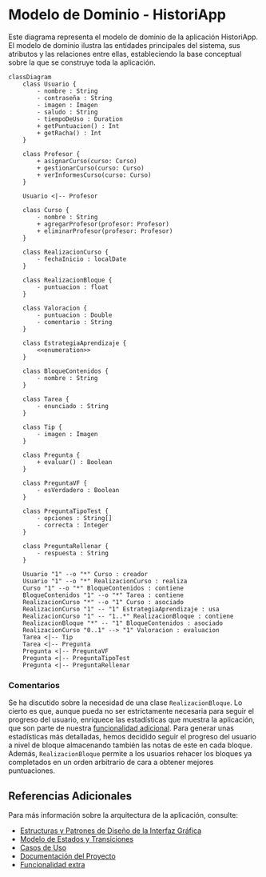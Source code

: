 # Modelo de Dominio - HistoriApp


Este diagrama representa el modelo de dominio de la aplicación HistoriApp. El modelo de dominio ilustra las entidades principales del sistema, sus atributos y las relaciones entre ellas, estableciendo la base conceptual sobre la que se construye toda la aplicación.

```mermaid
classDiagram
    class Usuario {
        - nombre : String
        - contraseña : String
        - imagen : Imagen
        - saludo : String
        - tiempoDeUso : Duration
        + getPuntuacion() : Int
        + getRacha() : Int
    }

    class Profesor {
        + asignarCurso(curso: Curso)
        + gestionarCurso(curso: Curso)
        + verInformesCurso(curso: Curso)
    }

    Usuario <|-- Profesor

    class Curso {
        - nombre : String
        + agregarProfesor(profesor: Profesor)
        + eliminarProfesor(profesor: Profesor)
    }

    class RealizacionCurso {
        - fechaInicio : localDate
    }

    class RealizacionBloque {
        - puntuacion : float
    }

    class Valoracion {
        - puntuacion : Double
        - comentario : String
    }

    class EstrategiaAprendizaje {
        <<enumeration>>
    }

    class BloqueContenidos {
        - nombre : String
    }

    class Tarea {
        - enunciado : String
    }

    class Tip {
        - imagen : Imagen
    }

    class Pregunta {
        + evaluar() : Boolean
    }

    class PreguntaVF {
        - esVerdadero : Boolean
    }

    class PreguntaTipoTest {
        - opciones : String[]
        - correcta : Integer
    }

    class PreguntaRellenar {
        - respuesta : String
    }

    Usuario "1" --o "*" Curso : creador
    Usuario "1" --o "*" RealizacionCurso : realiza
    Curso "1" --o "*" BloqueContenidos : contiene
    BloqueContenidos "1" --o "*" Tarea : contiene
    RealizacionCurso "*" --o "1" Curso : asociado
    RealizacionCurso "1" -- "1" EstrategiaAprendizaje : usa
    RealizacionCurso "1" -- "1..*" RealizacionBloque : contiene
    RealizacionBloque "*" -- "1" BloqueContenidos : asociado
    RealizacionCurso "0..1" --> "1" Valoracion : evaluacion
    Tarea <|-- Tip
    Tarea <|-- Pregunta
    Pregunta <|-- PreguntaVF
    Pregunta <|-- PreguntaTipoTest
    Pregunta <|-- PreguntaRellenar

```

### Comentarios

Se ha discutido sobre la necesidad de una clase `RealizacionBloque`. Lo cierto es que, aunque pueda no ser estrictamente necesaria para seguir el progreso del usuario, enriquece las estadísticas que muestra la aplicación, que son parte de nuestra [funcionalidad adicional](funcionalidadExtra.md). Para generar unas estadísticas más detalladas, hemos decidido seguir el progreso del usuario a nivel de bloque almacenando también las notas de este en cada bloque. Además, `RealizacionBloque` permite a los usuarios rehacer los bloques ya completados en un orden arbitrario de cara a obtener mejores puntuaciones.


## Referencias Adicionales

Para más información sobre la arquitectura de la aplicación, consulte:
- [Estructuras y Patrones de Diseño de la Interfaz Gráfica](modeloVista.md)
- [Modelo de Estados y Transiciones](modeloEstados.md)
- [Casos de Uso](casosDeUso.md)
- [Documentación del Proyecto](README.md)
- [Funcionalidad extra](funcionalidadExtra.md)
